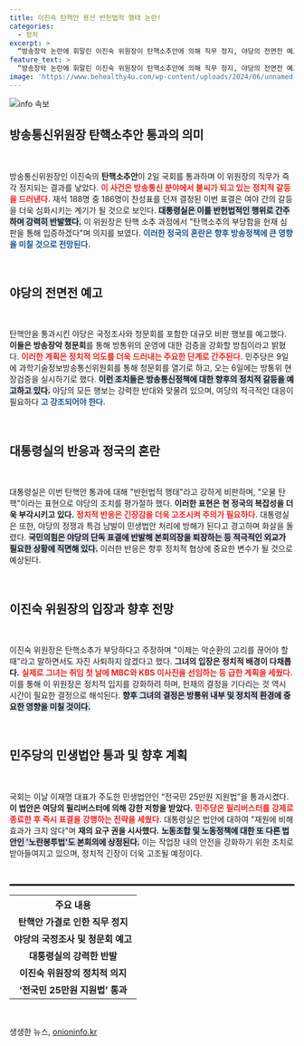 ```yaml
---
title: 이진숙 탄핵안 용산 반헌법적 행태 논란!
categories:
  - 정치
excerpt: >
  “방송장악 논란에 휘말린 이진숙 위원장이 탄핵소추안에 의해 직무 정지, 야당의 전면전 예고! 25만원 지원법도 통과 속 정치적 갈등이 깊어져.”
feature_text: >
  “방송장악 논란에 휘말린 이진숙 위원장이 탄핵소추안에 의해 직무 정지, 야당의 전면전 예고! 25만원 지원법도 통과 속 정치적 갈등이 깊어져.”
image: 'https://www.behealthy4u.com/wp-content/uploads/2024/06/unnamed-file.png'
---
```


<p><img src="https://www.behealthy4u.com/wp-content/uploads/2024/06/unnamed-file.png" alt="info 속보" /></p>

<h2 data-ke-size="size26">방송통신위원장 탄핵소추안 통과의 의미</h2>

<p data-ke-size="size16">&nbsp;</p>

<p>방송통신위원장인 이진숙의 <b>탄핵소추안</b>이 2일 국회를 통과하며 이 위원장의 직무가 즉각 정지되는 결과를 낳았다. <b><span style="color: #ee2323;">이 사건은 방송통신 분야에서 불씨가 되고 있는 정치적 갈등을 드러낸다.</span></b> 재석 188명 중 186명이 찬성표를 던져 결정된 이번 표결은 여야 간의 갈등을 더욱 심화시키는 계기가 될 것으로 보인다. <b><span style="background-color: #21538527;">대통령실은 이를 반헌법적인 행위로 간주하며 강력히 반발했다.</span></b> 이 위원장은 탄핵 소추 과정에서 "탄핵소추의 부당함을 헌재 심판을 통해 입증하겠다"며 의지를 보였다. <b><span style="color: #1a5490;">이러한 정국의 혼란은 향후 방송정책에 큰 영향을 미칠 것으로 전망된다.</span></b></p>

<p data-ke-size="size16">&nbsp;</p>

<h2 data-ke-size="size26">야당의 전면전 예고</h2>

<p data-ke-size="size16">&nbsp;</p>

<p>탄핵안을 통과시킨 야당은 국정조사와 청문회를 포함한 대규모 비판 행보를 예고했다. <b>이들은 방송장악 청문회</b>를 통해 방통위의 운영에 대한 검증을 강화할 방침이라고 밝혔다. <b><span style="color: #ee2323;">이러한 계획은 정치적 의도를 더욱 드러내는 주요한 단계로 간주된다.</span></b> 민주당은 9일에 과학기술정보방송통신위원회를 통해 청문회를 열기로 하고, 오는 6일에는 방통위 현장검증을 실시하기로 했다. <b><span style="background-color: #21538527;">이런 조치들은 방송통신정책에 대한 향후의 정치적 갈등을 예고하고 있다.</span></b> 야당의 모든 행보는 강력한 반대와 맞물려 있으며, 여당의 적극적인 대응이 필요하다 <b><span style="color: #1a5490;">고 강조되어야 한다.</span></b></p>

<p data-ke-size="size16">&nbsp;</p>

<h2 data-ke-size="size26">대통령실의 반응과 정국의 혼란</h2>

<p data-ke-size="size16">&nbsp;</p>

<p>대통령실은 이번 탄핵안 통과에 대해 "반헌법적 행태"라고 강하게 비판하며, "오물 탄핵"이라는 표현으로 야당의 조치를 평가절하 했다. <b>이러한 표현은 현 정국의 복잡성을 더욱 부각시키고 있다.</b> <b><span style="color: #ee2323;">정치적 반응은 긴장감을 더욱 고조시켜 주의가 필요하다.</span></b> 대통령실은 또한, 야당의 정쟁과 특검 남발이 민생법안 처리에 방해가 된다고 경고하며 화살을 돌렸다. <b><span style="background-color: #21538527;">국민의힘은 야당의 단독 표결에 반발해 본회의장을 퇴장하는 등 적극적인 외교가 필요한 상황에 직면해 있다.</span></b> 이러한 반응은 향후 정치적 협상에 중요한 변수가 될 것으로 예상된다.</p>

<p data-ke-size="size16">&nbsp;</p>

<h2 data-ke-size="size26">이진숙 위원장의 입장과 향후 전망</h2>

<p data-ke-size="size16">&nbsp;</p>

<p>이진숙 위원장은 탄핵소추가 부당하다고 주장하며 "이제는 악순환의 고리를 끊어야 할 때"라고 말하면서도 자진 사퇴하지 않겠다고 했다. <b>그녀의 입장은 정치적 배경이 다채롭다.</b> <b><span style="color: #ee2323;">실제로 그녀는 취임 첫 날에 MBC와 KBS 이사진을 선임하는 등 급한 계획을 세웠다.</span></b> 이를 통해 이 위원장은 정치적 입지를 강화하려 하며, 헌재의 결정을 기다리는 것 역시 시간이 필요한 결정으로 해석된다. <b><span style="background-color: #21538527;">향후 그녀의 결정은 방통위 내부 및 정치적 환경에 중요한 영향을 미칠 것이다.</span></b></p>

<p data-ke-size="size16">&nbsp;</p>

<h2 data-ke-size="size26">민주당의 민생법안 통과 및 향후 계획</h2>

<p data-ke-size="size16">&nbsp;</p>

<p>국회는 이날 이재명 대표가 주도한 민생법안인 “전국민 25만원 지원법”을 통과시켰다. <b>이 법안은 여당의 필리버스터에 의해 강한 저항을 받았다.</b> <b><span style="color: #ee2323;">민주당은 필리버스터를 강제로 종료한 후 즉시 표결을 강행하는 전략을 세웠다.</span></b> 대통령실은 법안에 대하여 "재원에 비해 효과가 크지 않다"며 <b>재의 요구 권을 시사했다.</b> <b><span style="background-color: #21538527;">노동조합 및 노동정책에 대한 또 다른 법안인 '노란봉투법'도 본회의에 상정된다.</span></b> 이는 작업장 내의 안전을 강화하기 위한 조치로 받아들여지고 있으며, 정치적 긴장이 더욱 고조될 예정이다.</p>

<p data-ke-size="size16">&nbsp;</p>

<hr style="border: 1px solid #000;"/>

<table style="width:100%;">
  <tr>
    <th style="text-align: center;">주요 내용</th>
  </tr>
  <tr>
    <td style="text-align: center; height: 17px;"><b>탄핵안 가결로 인한 직무 정지</b></td>
  </tr>
  <tr>
    <td style="text-align: center; height: 17px;"><b>야당의 국정조사 및 청문회 예고</b></td>
  </tr>
  <tr>
    <td style="text-align: center; height: 17px;"><b>대통령실의 강력한 반발</b></td>
  </tr>
  <tr>
    <td style="text-align: center; height: 17px;"><b>이진숙 위원장의 정치적 의지</b></td>
  </tr>
  <tr>
    <td style="text-align: center; height: 17px;"><b>‘전국민 25만원 지원법’ 통과</b></td>
  </tr>
</table>

<p data-ke-size="size16">&nbsp;</p>
생생한 뉴스, <a href="https://onioninfo.kr" rel="dofollow">onioninfo.kr</a>


